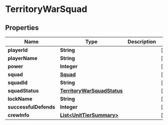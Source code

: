 

# TerritoryWarSquad


## Properties

| Name | Type | Description | Notes |
|------------ | ------------- | ------------- | -------------|
|**playerId** | **String** |  |  [optional] |
|**playerName** | **String** |  |  [optional] |
|**power** | **Integer** |  |  [optional] |
|**squad** | [**Squad**](Squad.md) |  |  [optional] |
|**squadId** | **String** |  |  [optional] |
|**squadStatus** | [**TerritoryWarSquadStatus**](TerritoryWarSquadStatus.md) |  |  [optional] |
|**lockName** | **String** |  |  [optional] |
|**successfulDefends** | **Integer** |  |  [optional] |
|**crewInfo** | [**List&lt;UnitTierSummary&gt;**](UnitTierSummary.md) |  |  [optional] |




